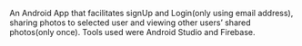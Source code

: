 An Android App that facilitates signUp and Login(only using
email address), sharing photos to selected user and viewing
other users’ shared photos(only once).
Tools used were Android Studio and Firebase.
